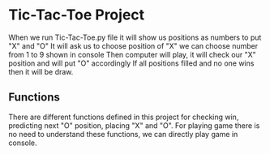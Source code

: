 # Tic-Tac-Toe Project

When we run Tic-Tac-Toe.py file it will show us positions as numbers to put "X" and "O" 
It will ask us to choose position of "X"
we can choose number from 1 to 9 shown in console
Then computer will play, it will check our "X" position and will put "O" accordingly
If all positions filled and no one wins then it will be draw.

## Functions

There are different functions defined in this project for checking win, predicting next "O" position, placing "X" and "O".
For playing game there is no need to understand these functions, we can directly play game in console.
